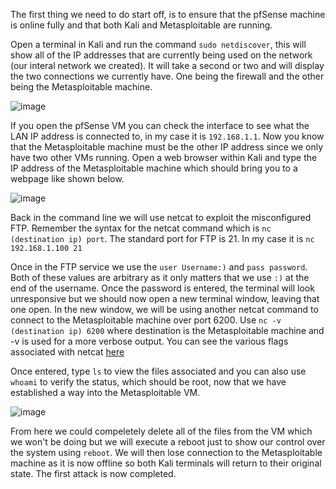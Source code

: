 The first thing we need to do start off, is to ensure that the pfSense machine is online fully and that both Kali and Metasploitable are running. 

Open a terminal in Kali and run the command `sudo netdiscover`, this will show all of the IP addresses that are currently being used on the network (our interal network we created). It will take a second or two and will
display the two connections we currently have. One being the firewall and the other being the Metasploitable machine. 

![image](https://github.com/JMacPort/HomeLab/assets/145376972/b2f23932-7ce1-4e93-9922-2fb277a71a89)

If you open the pfSense VM you can check the interface to see what the LAN IP address is connected to, in my case it is `192.168.1.1`. Now you know that the Metasploitable machine must be the other IP address since we only 
have two other VMs running. Open a web browser within Kali and type the IP address of the Metasploitable machine which should bring you to a webpage like shown below. 

![image](https://github.com/JMacPort/HomeLab/assets/145376972/9683e6c6-a9b4-4a0a-86af-e4b7bfa53987)

Back in the command line we will use netcat to exploit the misconfigured FTP. Remember the syntax for the netcat command which is `nc (destination ip) port`. The standard port for FTP is 21.
In my case it is `nc 192.168.1.100 21`

Once in the FTP service we use the `user Username:)` and `pass password`. Both of these values are arbitrary as it only matters that we use `:)` at the end of the username. Once the password is entered,
the terminal will look unresponsive but we should now open a new terminal window, leaving that one open. In the new window, we will be using another netcat command to connect to the Metasploitable machine over port 6200. 
Use `nc -v (destination ip) 6200` where destination is the Metasploitable machine and -v is used for a more verbose output. You can see the various flags associated with netcat [here](https://www.commandlinux.com/man-page/man1/netcat.1.html)

Once entered, type `ls` to view the files associated and you can also use `whoami` to verify the status, which should be root, now that we have established a way into the Metasploitable VM. 

![image](https://github.com/JMacPort/HomeLab/assets/145376972/84b56e24-a204-4baf-b277-e9e5fa58c2ee)

From here we could compeletely delete all of the files from the VM which we won't be doing but we will execute a reboot just to show our control over the system using `reboot`. We will then lose connection to the 
Metasploitable machine as it is now offline so both Kali terminals will return to their original state. The first attack is now completed. 
